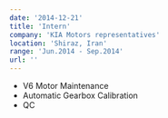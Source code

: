 ```yaml
---
date: '2014-12-21'
title: 'Intern'
company: 'KIA Motors representatives'
location: 'Shiraz, Iran'
range: 'Jun.2014 - Sep.2014'
url: ''
---
```


- V6 Motor Maintenance
- Automatic Gearbox Calibration
- QC
